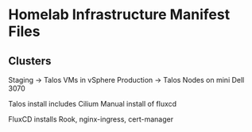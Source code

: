 # Homelab Infrastructure Manifest Files

## Clusters

Staging    -> Talos VMs in vSphere
Production -> Talos Nodes on mini Dell 3070 

Talos install includes Cilium
Manual install of fluxcd

FluxCD installs Rook, nginx-ingress, cert-manager


